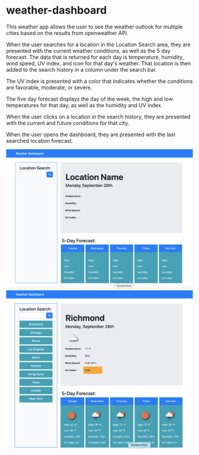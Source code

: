 # weather-dashboard

This weather app allows the user to see the weather outlook for multiple cities based on the results from openweather API.

When the user searches for a location in the Location Search area, they are presented with the current weather conditions, as well as the 5 day forecast. The data that is returned for each day is temperature, humidity, wind speed, UV index, and icon for that day's weather. That location is then added to the search history in a column under the search bar.

The UV index is presented with a color that indicates whether the conditions are favorable, moderate, or severe.

The five day forecast displays the day of the week, the high and low temperatures for that day, as well as the humidity and UV index.

When the user clicks on a location in the search history, they are presented with the current and future conditions for that city.

When the user opens the dashboard, they are presented with the last searched location forecast.


![weather-dashboard1](./assets/weatherScreenshot1.png)
![weather-dashboard2](./assets/weatherScreenshot2.png)

